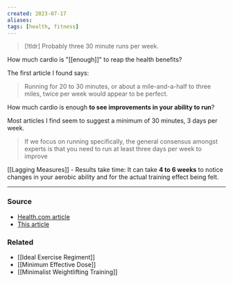 ```yaml
---
created: 2023-07-17
aliases: 
tags: [health, fitness]
---
```

> [!tldr] Probably three 30 minute runs per week.

How much cardio is "[[enough]]" to reap the health benefits?

The first article I found says:
> Running for 20 to 30 minutes, or about a mile-and-a-half to three miles, twice per week would appear to be perfect.

How much cardio is enough **to see improvements in your ability to run**?

Most articles I find seem to suggest a minimum of 30 minutes, 3 days per week.
> If we focus on running specifically, the general consensus amongst experts is that you need to run at least three days per week to improve

[[Lagging Measures]] - Results take time:
It can take **4 to 6 weeks** to notice changes in your aerobic ability and for the actual training effect being felt.

****
### Source
- [Health.com article](https://www.health.com/fitness/heres-how-far-you-actually-need-to-run-to-reap-the-health-benefits)
- [This article](https://www.google.com/url?sa=t&rct=j&q=&esrc=s&source=web&cd=&ved=2ahUKEwiBoMKlrJiAAxXRhIkEHde_ACsQFnoECDIQAQ&url=https%3A%2F%2Frockay.com%2Fblogs%2Fblog%2Fhow-often-should-you-run-for-optimal-benefits&usg=AOvVaw3PMlBZdHgAuyGiaviEVh9V&opi=89978449)

### Related
- [[Ideal Exercise Regiment]]
- [[Minimum Effective Dose]]
- [[Minimalist Weightlifting Training]]
 